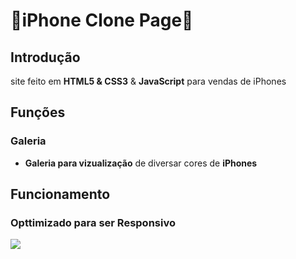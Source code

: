 # 📳iPhone Clone Page📳
## Introdução
site feito em **HTML5 & CSS3** & **JavaScript** para vendas de iPhones
## Funções
### Galeria
- **Galeria para vizualização** de diversar cores de **iPhones**

## Funcionamento
### Opttimizado para ser **Responsivo**
<img src="iPhoneClone_1.gif"/>
